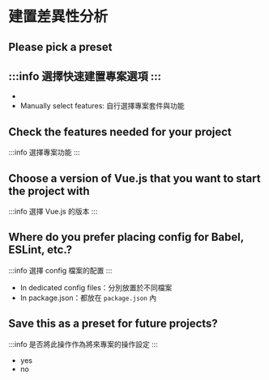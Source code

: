 # 建置差異性分析

## Please pick a preset

:::info
選擇快速建置專案選項
:::
- 
- 
- Manually select features: 自行選擇專案套件與功能

## Check the features needed for your project

:::info
選擇專案功能
:::

## Choose a version of Vue.js that you want to start the project with

:::info
選擇 Vue.js 的版本
:::

## Where do you prefer placing config for Babel, ESLint, etc.?

:::info
選擇 config 檔案的配置
:::

- In dedicated config files：分別放置於不同檔案
- In package.json：都放在 `package.json` 內

## Save this as a preset for future projects?

:::info
是否將此操作作為將來專案的操作設定
:::

- yes
- no
